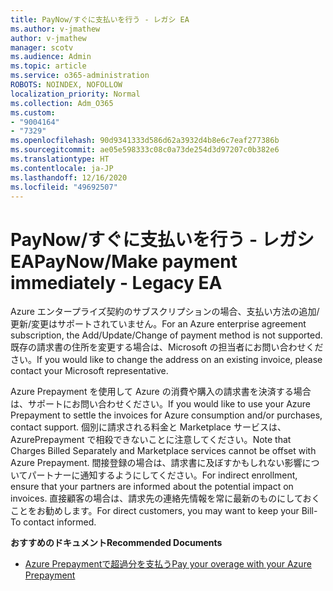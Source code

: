 ```yaml
---
title: PayNow/すぐに支払いを行う - レガシ EA
ms.author: v-jmathew
author: v-jmathew
manager: scotv
ms.audience: Admin
ms.topic: article
ms.service: o365-administration
ROBOTS: NOINDEX, NOFOLLOW
localization_priority: Normal
ms.collection: Adm_O365
ms.custom:
- "9004164"
- "7329"
ms.openlocfilehash: 90d9341333d586d62a3932d4b8e6c7eaf277386b
ms.sourcegitcommit: ae05e598333c08c0a73de254d3d97207c0b382e6
ms.translationtype: HT
ms.contentlocale: ja-JP
ms.lasthandoff: 12/16/2020
ms.locfileid: "49692507"
---
```

# <a name="paynowmake-payment-immediately---legacy-ea"></a><span data-ttu-id="b0d37-102">PayNow/すぐに支払いを行う - レガシ EA</span><span class="sxs-lookup"><span data-stu-id="b0d37-102">PayNow/Make payment immediately - Legacy EA</span></span>

<span data-ttu-id="b0d37-103">Azure エンタープライズ契約のサブスクリプションの場合、支払い方法の追加/更新/変更はサポートされていません。</span><span class="sxs-lookup"><span data-stu-id="b0d37-103">For an Azure enterprise agreement subscription, the Add/Update/Change of payment method is not supported.</span></span> <span data-ttu-id="b0d37-104">既存の請求書の住所を変更する場合は、Microsoft の担当者にお問い合わせください。</span><span class="sxs-lookup"><span data-stu-id="b0d37-104">If you would like to change the address on an existing invoice, please contact your Microsoft representative.</span></span>

<span data-ttu-id="b0d37-105">Azure Prepayment を使用して Azure の消費や購入の請求書を決済する場合は、サポートにお問い合わせください。</span><span class="sxs-lookup"><span data-stu-id="b0d37-105">If you would like to use your Azure Prepayment to settle the invoices for Azure consumption and/or purchases, contact support.</span></span> <span data-ttu-id="b0d37-106">個別に請求される料金と Marketplace サービスは、AzurePrepayment で相殺できないことに注意してください。</span><span class="sxs-lookup"><span data-stu-id="b0d37-106">Note that Charges Billed Separately and Marketplace services cannot be offset with Azure Prepayment.</span></span> <span data-ttu-id="b0d37-107">間接登録の場合は、請求書に及ぼすかもしれない影響についてパートナーに通知するようにしてください。</span><span class="sxs-lookup"><span data-stu-id="b0d37-107">For indirect enrollment, ensure that your partners are informed about the potential impact on invoices.</span></span> <span data-ttu-id="b0d37-108">直接顧客の場合は、請求先の連絡先情報を常に最新のものにしておくことをお勧めします。</span><span class="sxs-lookup"><span data-stu-id="b0d37-108">For direct customers, you may want to keep your Bill-To contact informed.</span></span>

<span data-ttu-id="b0d37-109">**おすすめのドキュメント**</span><span class="sxs-lookup"><span data-stu-id="b0d37-109">**Recommended Documents**</span></span>

- [<span data-ttu-id="b0d37-110">Azure Prepaymentで超過分を支払う</span><span class="sxs-lookup"><span data-stu-id="b0d37-110">Pay your overage with your Azure Prepayment</span></span>](https://docs.microsoft.com/azure/cost-management-billing/manage/ea-portal-enrollment-invoices#pay-your-overage-with-your-azure-prepayment)
